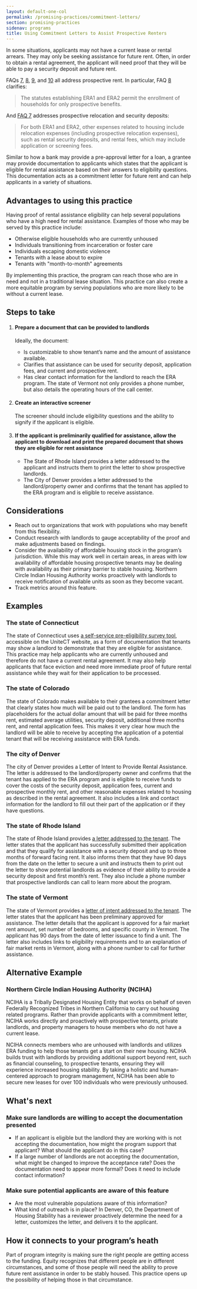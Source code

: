 ```yaml
---
layout: default-one-col
permalink: /promising-practices/commitment-letters/
section: promising-practices
sidenav: programs
title: Using Commitment Letters to Assist Prospective Renters
---
```


In some situations, applicants may not have a current lease or rental arrears. They may only be seeking assistance for future rent. Often, in order to obtain a rental agreement, the applicant will need proof that they will be able to pay a security deposit and future rent.

FAQs [7](../../faqs#7), [8](../../faqs#8), [9](../../faqs#9), and [10](../../faqs#10) all address prospective rent.  In particular, FAQ [8](../../faqs#8) clarifies:

<blockquote class="usa-intro era-guidance__blockquote">
  The statutes establishing ERA1 and ERA2 permit the enrollment of households for only prospective benefits.
</blockquote>

And [FAQ 7](../../faqs#7) addresses prospective relocation and security deposits: 

<blockquote class="usa-intro era-guidance__blockquote">
  For both ERA1 and ERA2, other expenses related to housing include relocation expenses (including prospective relocation expenses), such as rental security deposits, and rental fees, which may include application or screening fees.
</blockquote>

Similar to how a bank may provide a pre-approval letter for a loan, a grantee may provide documentation to applicants which states that the applicant is eligible for rental assistance based on their answers to eligibility questions. This documentation acts as a commitment letter for future rent and can help applicants in a variety of situations. 

## Advantages to using this practice

Having proof of rental assistance eligibility can help several populations who have a high need for rental assistance. Examples of those who may be served by this practice include: 

* Otherwise eligible households who are currently unhoused
* Individuals transitioning from incarceration or foster care
* Individuals escaping domestic violence
* Tenants with a lease about to expire
* Tenants with "month-to-month" agreements

By implementing this practice, the program can reach those who are in need and not in a traditional lease situation. This practice can also create a more equitable program by serving populations who are more likely to be without a current lease. 

## Steps to take

<ol class="usa-process-list">
  <li class="usa-process-list__item">
    <h4 class="usa-process-list__heading era-guidance-process-list__heading">
      Prepare a document that can be provided to landlords
    </h4>
    <p class="era-guidance-process-list__supporting-text">
      Ideally, the document:
    </p>
    <ul class="era-guidance-process-list__supporting-text">
      <li>Is customizable to show tenant’s name and the amount of assistance available.</li>
      <li>Clarifies that assistance can be used for security deposit, application fees, and current and prospective rent.</li>
      <li>Has clear contact information for the landlord to reach the ERA program. The state of Vermont not only provides a phone number, but also details the operating hours of the call center.</li>
    </ul>
  </li>
  <li class="usa-process-list__item">
    <h4 class="usa-process-list__heading era-guidance-process-list__heading">
      Create an interactive screener
    </h4>
    <p class="era-guidance-process-list__supporting-text">
      The screener should include eligibility questions and the ability to signify if the applicant is eligible. 
    </p>
  </li>
  <li class="usa-process-list__item">
    <h4 class="usa-process-list__heading era-guidance-process-list__heading">
      If the applicant is preliminarily qualified for assistance, allow the applicant to download and print the prepared document that shows they are eligible for rent assistance
    </h4>
    <ul class="era-guidance-process-list__supporting-text">
      <li>The State of Rhode Island provides a letter addressed to the applicant and instructs them to print the letter to show prospective landlords.</li>
      <li>The City of Denver provides a letter addressed to the landlord/property owner and confirms that the tenant has applied to the ERA program and is eligible to receive assistance.</li>
    </ul>
  </li>
</ol>

## Considerations

* Reach out to organizations that work with populations who may benefit from this flexibility.
* Conduct research with landlords to gauge acceptability of the proof and make adjustments based on findings. 
* Consider the availability of affordable housing stock in the program’s jurisdiction. While this may work well in certain areas, in areas with low availability of affordable housing prospective tenants may be dealing with availability as their primary barrier to stable housing. Northern Circle Indian Housing Authority works proactively with landlords to receive notification of available units as soon as they become vacant.
* Track metrics around this feature.

## Examples

### The state of Connecticut

The state of Connecticut uses [a self-service pre-eligibility survey tool](https://docs.google.com/forms/d/e/1FAIpQLSf0nrBC0TeYiK0wmp2WRuRel0chBYhvcU_Zn-uyDrjON-0ePA/viewform), accessible on the UniteCT website, as a form of documentation that tenants may show a landlord to demonstrate that they are eligible for assistance. This practice may help applicants who are currently unhoused and therefore do not have a current rental agreement. It may also help applicants that face eviction and need more immediate proof of future rental assistance while they wait for their application to be processed.

### The state of Colorado

The state of Colorado makes available to their grantees a commitment letter that clearly states how much will be paid out to the landlord. The form has placeholders for the actual dollar amount that will be paid for three months rent, estimated average utilities, security deposit, additional three months rent, and rental application fees. This makes it very clear how much the landlord will be able to receive by accepting the application of a potential tenant that will be receiving assistance with ERA funds. 

### The city of Denver

The city of Denver provides a Letter of Intent to Provide Rental Assistance. The letter is addressed to the landlord/property owner and confirms that the tenant has applied to the ERA program and is eligible to receive funds to cover the costs of the security deposit, application fees, current and prospective monthly rent, and other reasonable expenses related to housing as described in the rental agreement. It also includes a link and contact information for the landlord to fill out their part of the application or if they have questions. 

### The state of Rhode Island

The state of Rhode Island provides [a letter addressed to the tenant]({{site.baseurl}}/assets/forms/commitment-letter/commitment-letter-RI-EN.pdf). The letter states that the applicant has successfully submitted their application and that they qualify for assistance with a security deposit and up to three months of forward facing rent. It also informs them that they have 90 days from the date on the letter to secure a unit and instructs them to print out the letter to show potential landlords as evidence of their ability to provide a security deposit and first month’s rent. They also include a phone number that prospective landlords can call to learn more about the program.

### The state of Vermont

The state of Vermont provides a [letter of intent addressed to the tenant]({{site.baseurl}}/assets/forms/commitment-letter/commitment-letter-VT-EN.pdf). The letter states that the applicant has been preliminary approved for assistance. The letter details that the applicant is approved for a fair market rent amount, set number of bedrooms, and specific county in Vermont. The applicant has 90 days from the date of letter issuance to find a unit. The letter also includes links to eligibility requirements and to an explanation of fair market rents in Vermont, along with a phone number to call for further assistance.

## Alternative Example

### Northern Circle Indian Housing Authority (NCIHA)

NCIHA is a Tribally Designated Housing Entity that works on behalf of seven Federally Recognized Tribes in Northern California to carry out housing related programs. Rather than provide applicants with a commitment letter, NCIHA works directly and proactively with prospective tenants, private landlords, and property managers to house members who do not have a current lease. 

NCIHA connects members who are unhoused with landlords and utilizes ERA funding to help those tenants get a start on their new housing. NCIHA builds trust with landlords by providing additional support beyond rent, such as financial counseling, to prospective tenants, ensuring they will experience increased housing stability. By taking a holistic and human-centered approach to program management, NCIHA has been able to secure new leases for over 100 individuals who were previously unhoused.

## What's next

### Make sure landlords are willing to accept the documentation presented

* If an applicant is eligible but the landlord they are working with is not accepting the documentation, how might the program support that applicant? What should the applicant do in this case?
* If a large number of landlords are not accepting the documentation, what might be changed to improve the acceptance rate? Does the documentation need to appear more formal? Does it need to include contact information?

### Make sure potential applicants are aware of this feature

* Are the most vulnerable populations aware of this information?
* What kind of outreach is in place? In Denver, CO, the Department of Housing Stability has a reviewer proactively determine the need for a letter, customizes the letter, and delivers it to the applicant.


## How it connects to your program’s heath

Part of program integrity is making sure the right people are getting access to the funding. Equity recognizes that different people are in different circumstances, and some of those people will need the ability to prove future rent assistance in order to be stably housed. This practice opens up the possibility of helping those in that circumstance.
